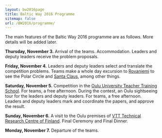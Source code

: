 ```yaml
---
layout: bw2016page
title: Baltic Way 2016 Programme
sitemap: false
url: /BW2016/programme/
---
```


The main features of the Baltic Way 2016 programme are as follows. More details will be added later.

<b>Thursday, November 3.</b> Arrival of the teams. Accommodation. Leaders and deputy leaders receive the problem proposals.

<b>Friday, November 4.</b> Leaders and deputy leaders select and translate the competition problems. Teams make a whole day excursion to [Rovaniemi](http://www.rovaniemi.fi/fi) to see the Polar Circle and [Santa Claus](http://www.santaclausvillage.info/), among other things.

<b>Saturday, November 5.</b> Competition in the [Oulu University Teacher Training School](https://norssiportti.oulu.fi/index.php?id=3659&lang_id=1). For teams, a free afternoon. During the contest, an Oulu sightseeing tour for the leaders and deputy leaders. For teams, a free afternoon. Leaders and deputy leaders mark and coordinate the papers, and approve the result.

<b>Sunday, November 6.</b> A visit to the Oulu premises of [VTT Technical Research Centre of Finland](http://www.vttresearch.com/). Final Ceremony and Final Dinner.

<b>Monday, November 7.</b> Departure of the teams.

